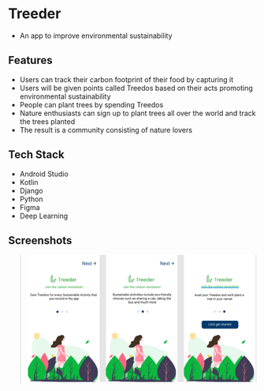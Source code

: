 # Treeder
- An app to improve environmental sustainability

## Features
- Users can track their carbon footprint of their food by capturing it
- Users will be given points called Treedos based on their acts promoting environmental sustainability
- People can plant trees by spending Treedos
- Nature enthusiasts can sign up to plant trees all over the world and track the trees planted
- The result is a community consisting of nature lovers

## Tech Stack
- Android Studio
- Kotlin
- Django
- Python
- Figma
- Deep Learning

## Screenshots
> ![alt text](https://github.com/Ishan-001/Treeder/blob/master/Capture_treeder.PNG)


